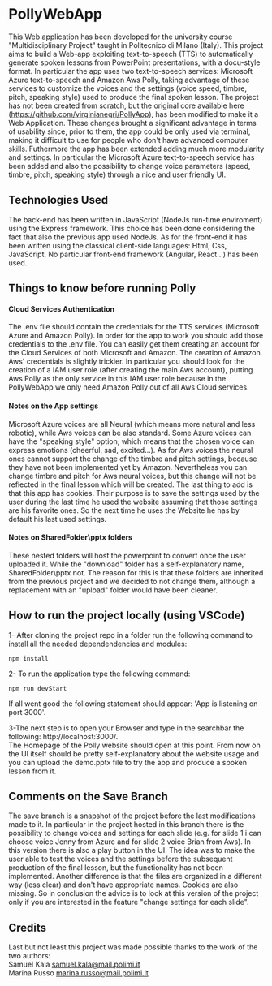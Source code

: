 # PollyWebApp

This Web application has been developed for the university course "Multidisciplinary Project" taught in Politecnico di Milano (Italy).
This project aims to build a Web-app exploiting text-to-speech (TTS) to automatically generate spoken lessons from PowerPoint presentations, with a docu-style format.
In particular the app uses two text-to-speech services: Microsoft Azure text-to-speech and Amazon Aws Polly, taking advantage of these services to customize the voices and the settings (voice speed, timbre, pitch, speaking style) used to produce the final spoken lesson.
The project has not been created from scratch, but the original core available here (https://github.com/virginianegri/PollyApp), has been modified to make it a Web Application. These changes brought a significant advantage in terms of usability since, prior to them, the app could be only used via terminal, making it difficult to use for people who don't have advanced computer skills. Futhermore the app has been extended adding much more modularity and settings. In particular the Microsoft Azure text-to-speech service has been added and also the possibility to change voice parameters (speed, timbre, pitch, speaking style) through a nice and user friendly UI.


## Technologies Used
The back-end has been written in JavaScript (NodeJs run-time enviroment) using the Express framework. This choice has been done considering the fact that also the previous app used NodeJs.
As for the front-end it has been written using the classical client-side languages: Html, Css, JavaScript. No particular front-end framework (Angular, React...) has been used.

## Things to know before running Polly

#### Cloud Services Authentication

The .env file should contain the credentials for the TTS services (Microsoft Azure and Amazon Polly). In order for the app to work you should add those credentials 
to the .env file. You can easily get them creating an account for the Cloud Services of both Microsoft and Amazon. The creation of Amazon Aws' credentials is slightly trickier. In particular you should look for the creation of a IAM user role (after creating the main Aws account), putting Aws Polly as the only service in this IAM user role because in the PollyWebApp we only need Amazon Polly out of all Aws Cloud services.

#### Notes on the App settings

Microsoft Azure voices are all Neural (which means more natural and less robotic), while Aws voices can be also standard. Some Azure voices can have the "speaking style" option, which means that the chosen voice can express emotions (cheerful, sad, excited...). 
As for Aws voices the neural ones cannot support the change of the timbre and pitch settings, because they have not been implemented yet by Amazon.
Nevertheless you can change timbre and pitch for Aws neural voices, but this change will not be reflected in the final lesson which will be created.
The last thing to add is that this app has cookies. Their purpose is to save the settings used by the user during the last time he used the website assuming that those settings are his favorite ones. So the next time he uses the Website he has by default his last used settings.

#### Notes on SharedFolder\pptx folders
These nested folders will host the powerpoint to convert once the user uploaded it. While the "download" folder has a self-explanatory name, SharedFolder\pptx
not. The reason for this is that these folders are inherited from the previous project and we decided to not change them, although a replacement with an "upload" folder would have been cleaner.

## How to run the project locally (using VSCode)
1- After cloning the project repo in a folder run the following command to install all the needed dependendencies and modules:
```
npm install
```
2- To run the application type the following command:
```
npm run devStart
```

If all went good the following statement should appear: 'App is listening on port 3000'.

3-The next step is to open your Browser and type in the searchbar the following: http://localhost:3000/. \
The Homepage of the Polly website should open at this point. 
From now on the UI itself should be pretty self-explanatory about the website usage and you can upload the demo.pptx file to try the app and produce a spoken lesson from it.

## Comments on the Save Branch
The save branch is a snapshot of the project before the last modifications made to it.
In particular in the project hosted in this branch there is the possibility to change voices and settings for each slide (e.g. for slide 1 i can choose voice Jenny from Azure and for slide 2 voice Brian from Aws). In this version there is also a play button in the UI. The idea was to make the user able to test the voices and the settings before the subsequent production of the final lesson, but the functionality has not been implemented. Another difference is that the files are organized in a different way (less clear) and don't have appropriate names. Cookies are also missing. So in conclusion the advice is to look at this version of the project only if you are interested in the feature "change settings for each slide".



## Credits
Last but not least this project was made possible thanks to the work of the two authors:\
Samuel Kala samuel.kala@mail.polimi.it\
Marina Russo marina.russo@mail.polimi.it





